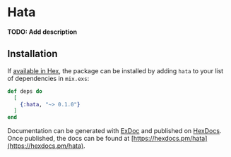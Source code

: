 # Hata

**TODO: Add description**

## Installation

If [available in Hex](https://hex.pm/docs/publish), the package can be installed
by adding `hata` to your list of dependencies in `mix.exs`:

```elixir
def deps do
  [
    {:hata, "~> 0.1.0"}
  ]
end
```

Documentation can be generated with [ExDoc](https://github.com/elixir-lang/ex_doc)
and published on [HexDocs](https://hexdocs.pm). Once published, the docs can
be found at [https://hexdocs.pm/hata](https://hexdocs.pm/hata).

